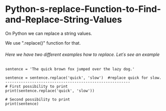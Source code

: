 # Python-s-replace-Function-to-Find-and-Replace-String-Values

On Python we can replace a string values.<br>

We use ".replace()" function for that.<br>


<h6>Here we have two different examples how to replace. Let´s see an example</h6>

    sentence = 'The quick brown fox jumped over the lazy dog.'

    sentence = sentence.replace('quick', 'slow')  #replace quick for slow.
    --------------------------------------------------------
    # First possibility to print
    print(sentence.replace('quick', 'slow'))

    # Second possibility to print
    print(sentence)
    
    
